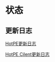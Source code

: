# 状态
## 更新日志
[HotPE更新日志](https://github.com/VirtualHotBar/HotPEToolBox/releases)

[HotPE Cilent更新日志](https://github.com/VirtualHotBar/HotPE_Client/releases)
